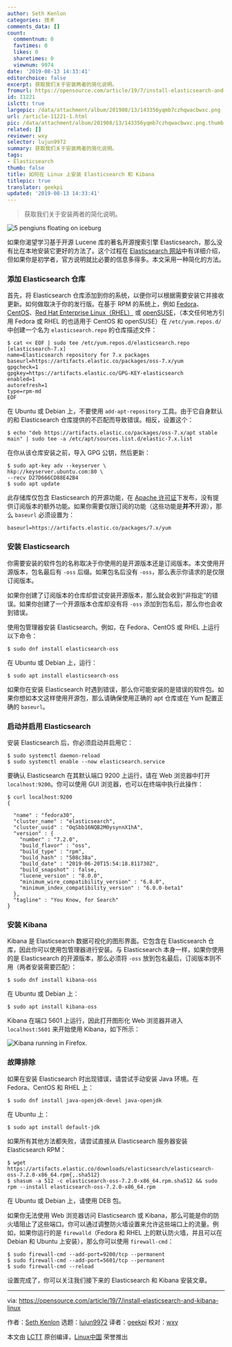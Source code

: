 ```yaml
---
author: Seth Kenlon
categories: 技术
comments_data: []
count:
  commentnum: 0
  favtimes: 0
  likes: 0
  sharetimes: 0
  viewnum: 9974
date: '2019-08-13 14:33:41'
editorchoice: false
excerpt: 获取我们关于安装两者的简化说明。
fromurl: https://opensource.com/article/19/7/install-elasticsearch-and-kibana-linux
id: 11221
islctt: true
largepic: /data/attachment/album/201908/13/143356yqmb7czhqwacbwxc.png
url: /article-11221-1.html
pic: /data/attachment/album/201908/13/143356yqmb7czhqwacbwxc.png.thumb.jpg
related: []
reviewer: wxy
selector: lujun9972
summary: 获取我们关于安装两者的简化说明。
tags:
- Elasticsearch
thumb: false
title: 如何在 Linux 上安装 Elasticsearch 和 Kibana
titlepic: true
translator: geekpi
updated: '2019-08-13 14:33:41'
---
```



> 
> 获取我们关于安装两者的简化说明。
> 
> 
> 


![5 pengiuns floating on iceburg](/data/attachment/album/201908/13/143356yqmb7czhqwacbwxc.png "5 pengiuns floating on iceburg")


如果你渴望学习基于开源 Lucene 库的著名开源搜索引擎 Elasticsearch，那么没有比在本地安装它更好的方法了。这个过程在 [Elasticsearch 网站](https://www.elastic.co/guide/en/elasticsearch/reference/current/rpm.html)中有详细介绍，但如果你是初学者，官方说明就比必要的信息多得多。本文采用一种简化的方法。


### 添加 Elasticsearch 仓库


首先，将 Elasticsearch 仓库添加到你的系统，以便你可以根据需要安装它并接收更新。如何做取决于你的发行版。在基于 RPM 的系统上，例如 [Fedora](https://getfedora.org)、[CentOS](https://www.centos.org)、[Red Hat Enterprise Linux（RHEL）](https://www.redhat.com/en/technologies/linux-platforms/enterprise-linux) 或 [openSUSE](https://www.opensuse.org)，（本文任何地方引用 Fedora 或 RHEL 的也适用于 CentOS 和 openSUSE）在 `/etc/yum.repos.d/` 中创建一个名为 `elasticsearch.repo` 的仓库描述文件：



```
$ cat << EOF | sudo tee /etc/yum.repos.d/elasticsearch.repo
[elasticsearch-7.x]
name=Elasticsearch repository for 7.x packages
baseurl=https://artifacts.elastic.co/packages/oss-7.x/yum
gpgcheck=1
gpgkey=https://artifacts.elastic.co/GPG-KEY-elasticsearch
enabled=1
autorefresh=1
type=rpm-md
EOF
```

在 Ubuntu 或 Debian 上，不要使用 `add-apt-repository` 工具。由于它自身默认的和 Elasticsearch 仓库提供的不匹配而导致错误。相反，设置这个：



```
$ echo "deb https://artifacts.elastic.co/packages/oss-7.x/apt stable main" | sudo tee -a /etc/apt/sources.list.d/elastic-7.x.list
```

在你从该仓库安装之前，导入 GPG 公钥，然后更新：



```
$ sudo apt-key adv --keyserver \
hkp://keyserver.ubuntu.com:80 \
--recv D27D666CD88E42B4
$ sudo apt update
```

此存储库仅包含 Elasticsearch 的开源功能，在 [Apache 许可证](http://www.apache.org/licenses/)下发布，没有提供订阅版本的额外功能。如果你需要仅限订阅的功能（这些功能是**并不**开源），那么 `baseurl` 必须设置为：



```
baseurl=https://artifacts.elastic.co/packages/7.x/yum
```

### 安装 Elasticsearch


你需要安装的软件包的名称取决于你使用的是开源版本还是订阅版本。本文使用开源版本，包名最后有 `-oss` 后缀。如果包名后没有 `-oss`，那么表示你请求的是仅限订阅版本。


如果你创建了订阅版本的仓库却尝试安装开源版本，那么就会收到“非指定”的错误。如果你创建了一个开源版本仓库却没有将 `-oss` 添加到包名后，那么你也会收到错误。


使用包管理器安装 Elasticsearch。例如，在 Fedora、CentOS 或 RHEL 上运行以下命令：



```
$ sudo dnf install elasticsearch-oss
```

在 Ubuntu 或 Debian 上，运行：



```
$ sudo apt install elasticsearch-oss
```

如果你在安装 Elasticsearch 时遇到错误，那么你可能安装的是错误的软件包。如果你想如本文这样使用开源包，那么请确保使用正确的 apt 仓库或在 Yum 配置正确的 `baseurl`。


### 启动并启用 Elasticsearch


安装 Elasticsearch 后，你必须启动并启用它：



```
$ sudo systemctl daemon-reload
$ sudo systemctl enable --now elasticsearch.service
```

要确认 Elasticsearch 在其默认端口 9200 上运行，请在 Web 浏览器中打开 `localhost:9200`。你可以使用 GUI 浏览器，也可以在终端中执行此操作：



```
$ curl localhost:9200
{

  "name" : "fedora30",
  "cluster_name" : "elasticsearch",
  "cluster_uuid" : "OqSbb16NQB2M0ysynnX1hA",
  "version" : {
    "number" : "7.2.0",
    "build_flavor" : "oss",
    "build_type" : "rpm",
    "build_hash" : "508c38a",
    "build_date" : "2019-06-20T15:54:18.811730Z",
    "build_snapshot" : false,
    "lucene_version" : "8.0.0",
    "minimum_wire_compatibility_version" : "6.8.0",
    "minimum_index_compatibility_version" : "6.0.0-beta1"
  },
  "tagline" : "You Know, for Search"
}
```

### 安装 Kibana


Kibana 是 Elasticsearch 数据可视化的图形界面。它包含在 Elasticsearch 仓库，因此你可以使用包管理器进行安装。与 Elasticsearch 本身一样，如果你使用的是 Elasticsearch 的开源版本，那么必须将 `-oss` 放到包名最后，订阅版本则不用（两者安装需要匹配）：



```
$ sudo dnf install kibana-oss
```

在 Ubuntu 或 Debian 上：



```
$ sudo apt install kibana-oss
```

Kibana 在端口 5601 上运行，因此打开图形化 Web 浏览器并进入 `localhost:5601` 来开始使用 Kibana，如下所示：


![Kibana running in Firefox.](/data/attachment/album/201908/13/143400ho5wob9bbkhkbw2c.jpg "Kibana running in Firefox.")


### 故障排除


如果在安装 Elasticsearch 时出现错误，请尝试手动安装 Java 环境。在 Fedora、CentOS 和 RHEL 上：



```
$ sudo dnf install java-openjdk-devel java-openjdk
```

在 Ubuntu 上：



```
$ sudo apt install default-jdk
```

如果所有其他方法都失败，请尝试直接从 Elasticsearch 服务器安装 Elasticsearch RPM：



```
$ wget https://artifacts.elastic.co/downloads/elasticsearch/elasticsearch-oss-7.2.0-x86_64.rpm{,.sha512}
$ shasum -a 512 -c elasticsearch-oss-7.2.0-x86_64.rpm.sha512 && sudo rpm --install elasticsearch-oss-7.2.0-x86_64.rpm
```

在 Ubuntu 或 Debian 上，请使用 DEB 包。


如果你无法使用 Web 浏览器访问 Elasticsearch 或 Kibana，那么可能是你的防火墙阻止了这些端口。你可以通过调整防火墙设置来允许这些端口上的流量。例如，如果你运行的是 `firewalld`（Fedora 和 RHEL 上的默认防火墙，并且可以在 Debian 和 Ubuntu 上安装），那么你可以使用 `firewall-cmd`：



```
$ sudo firewall-cmd --add-port=9200/tcp --permanent
$ sudo firewall-cmd --add-port=5601/tcp --permanent
$ sudo firewall-cmd --reload
```

设置完成了，你可以关注我们接下来的 Elasticsearch 和 Kibana 安装文章。




---


via: <https://opensource.com/article/19/7/install-elasticsearch-and-kibana-linux>


作者：[Seth Kenlon](https://opensource.com/users/seth) 选题：[lujun9972](https://github.com/lujun9972) 译者：[geekpi](https://github.com/geekpi) 校对：[wxy](https://github.com/wxy)


本文由 [LCTT](https://github.com/LCTT/TranslateProject) 原创编译，[Linux中国](https://linux.cn/) 荣誉推出